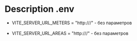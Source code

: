 # Description .env

- VITE_SERVER_URL_METERS = "http://<meters>/" - без параметров <br><br>
- VITE_SERVER_URL_AREAS = "http://<areas>/" - без параметров
